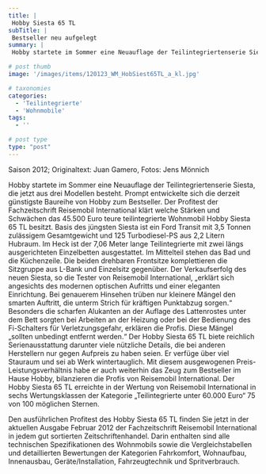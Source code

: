 ```yaml
---
title: |
 Hobby Siesta 65 TL
subTitle: |
 Bestseller neu aufgelegt
summary: |
 Hobby startete im Sommer eine Neuauflage der Teilintegriertenserie Siesta, die jetzt aus drei Modellen besteht. Prompt entwickelte sich die derzeit günstigste Baureihe von Hobby zum Bestseller. Der Profitest der Zeitschrift Reisemobil International klärt, welche Stärken und Schwächen das teilintegrierte Wohnmobil Hobby Siesta 65 TL besitzt. 

# post thumb
image: '/images/items/120123_WM_HobSiest65TL_a_kl.jpg'

# taxonomies
categories: 
  - 'Teilintegrierte'
  - 'Wohnmobile'
tags:
  - ''

# post type
type: "post"
---
```


Saison 2012; Originaltext: Juan Gamero, Fotos: Jens Mönnich

Hobby startete im Sommer eine Neuauflage der Teilintegriertenserie Siesta, die jetzt aus drei Modellen besteht. Prompt entwickelte sich die derzeit günstigste Baureihe von Hobby zum Bestseller. Der Profitest der Fachzeitschrift Reisemobil International klärt welche Stärken und Schwächen das 45.500 Euro teure teilintegrierte Wohnmobil Hobby Siesta 65 TL besitzt. Basis des jüngsten Siesta ist ein Ford Transit mit 3,5 Tonnen zulässigem Gesamtgewicht und 125 Turbodiesel-PS aus 2,2 Litern Hubraum. Im Heck ist der 7,06 Meter lange Teilintegrierte mit zwei längs ausgerichteten Einzelbetten ausgestattet. Im Mittelteil stehen das Bad und die Küchenzeile. Die beiden drehbaren Frontsitze komplettieren die Sitzgruppe aus L-Bank und Einzelsitz gegenüber. Der Verkaufserfolg des neuen Siesta, so die Tester von Reisemobil International, „erklärt sich angesichts des modernen optischen Aufritts und einer eleganten Einrichtung. Bei genauerem Hinsehen trüben nur kleinere Mängel den smarten Auftritt, die unterm Strich für kräftigen Punktabzug sorgen.“ Besonders die scharfen Alukanten an der Auflage des Lattenrostes unter dem Bett sorgten bei Arbeiten an der Heizung oder bei der Bedienung des Fi-Schalters für Verletzungsgefahr, erklären die Profis. Diese Mängel „sollten unbedingt entfernt werden.“ Der Hobby Siesta 65 TL biete reichlich Serienausstattung darunter viele nützliche Details, die bei anderen Herstellern nur gegen Aufpreis zu haben seien. Er verfüge über viel Stauraum und sei ab Werk wintertauglich. Mit diesem ausgewogenen Preis-Leistungsverhältnis habe er auch weiterhin das Zeug zum Bestseller im Hause Hobby, bilanzieren die Profis von Reisemobil International. Der Hobby Siesta 65 TL erreichte in der Wertung von Reisemobil International in sechs Wertungsklassen der Kategorie „Teilintegrierte unter 60.000 Euro“ 75 von 100 möglichen Sternen.

Den ausführlichen Profitest des Hobby Siesta 65 TL finden Sie jetzt in der aktuellen Ausgabe Februar 2012 der Fachzeitschrift Reisemobil International in jedem gut sortierten Zeitschriftenhandel. Darin enthalten sind alle technischen Spezifikationen des Wohnmobils sowie die Vergleichstabellen und detaillierten Bewertungen der Kategorien Fahrkomfort, Wohnaufbau, Innenausbau, Geräte/Installation, Fahrzeugtechnik und Spritverbrauch.